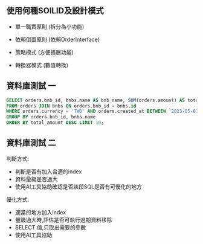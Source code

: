 ## 使用何種SOILID及設計模式

- 單一職責原則 (拆分為小功能)
- 依賴倒置原則 (依賴OrderInterface)

- 策略模式 (方便擴展功能)
- 轉換器模式 (數值轉換)



## 資料庫測試 一

```sql
SELECT orders.bnb_id, bnbs.name AS bnb_name, SUM(orders.amount) AS total_amount 
FROM orders JOIN bnbs ON orders.bnb_id = bnbs.id 
WHERE orders.currency = 'TWD' AND orders.created_at BETWEEN '2023-05-01 00:00:00' AND '2023-05-31 23:59:59' 
GROUP BY orders.bnb_id, bnbs.name 
ORDER BY total_amount DESC LIMIT 10;
```

## 資料庫測試 二

判斷方式:
- 判斷是否有加入合適的index
- 資料量級是否過大
- 使用AI工具協助確認是否該段SQL是否有可優化的地方

優化方式:
- 適當的地方加入index
- 量級過大時,評估是否可執行過期資料移除
- SELECT 值,只取出需要的參數
- 使用AI工具協助
